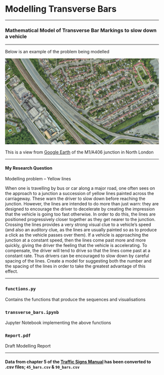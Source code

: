 # Modelling Transverse Bars

----

 ### Mathematical Model of Transverse Bar Markings to slow down a vehicle

----

Below is an example of the problem being modelled

![brent_cross_M1_A406.png](brent_cross_M1_A406.png)

This is a view from [Google Earth](https://earth.google.com/web/search/Brent+Cross+Shopping+Centre,+Prince+Charles+Drive,+London/@51.57511866,-0.23056827,46.91448907a,949.13400445d,35y,-38.34416279h,43.82222061t,0r/data=CqQBGnoSdAolMHg0ODc2MTBlN2RmNDA2NjVkOjB4NjJhMDI5MGVmMDA3ZjIwMxnnlgy2x8lJQCH5tgXwu47Mvyo5QnJlbnQgQ3Jvc3MgU2hvcHBpbmcgQ2VudHJlLCBQcmluY2UgQ2hhcmxlcyBEcml2ZSwgTG9uZG9uGAEgASImCiQJHTMsqqfMSUARuN8LgBTKSUAZADO56CLFxb8hyJaA9pO4yb8) of the M1/A406 junction in North London

----

#### My Research Question

Modelling problem – Yellow lines

When one is travelling by bus or car along a major road, one often sees on the approach to a junction a succession of yellow lines painted across the carriageway. These warn the driver to slow down before reaching the junction. However, the lines are intended to do more than just warn: they are designed to encourage the driver to decelerate by creating the impression that the vehicle is going too fast otherwise.
In order to do this, the lines are positioned progressively closer together as they get nearer to the junction. Crossing the lines provides a very strong visual clue to a vehicle’s speed (and also an auditory clue, as the lines are usually painted so as to produce a click as the vehicle passes over them). If a vehicle is approaching the junction at a constant speed, then the lines come past more and more quickly, giving the driver the feeling that the vehicle is accelerating. To compensate, the driver will tend to drive so that the lines come past at a constant rate. Thus drivers can be encouraged to slow down by careful spacing of the lines.
Create a model for suggesting both the number and the spacing of the lines in order to take the greatest advantage of this effect.

----

### `functions.py` 
Contains the functions that produce the sequences and visualisations

### `transverse_bars.ipynb`
Jupyter Notebook implementing the above functions

### `Report.pdf`
Draft Modelling Report

----

#### Data from chapter 5 of the [Traffic Signs Manual](https://www.gov.uk/government/publications/traffic-signs-manual) has been converted to .csv files; `45_bars.csv` & `90_bars.csv`